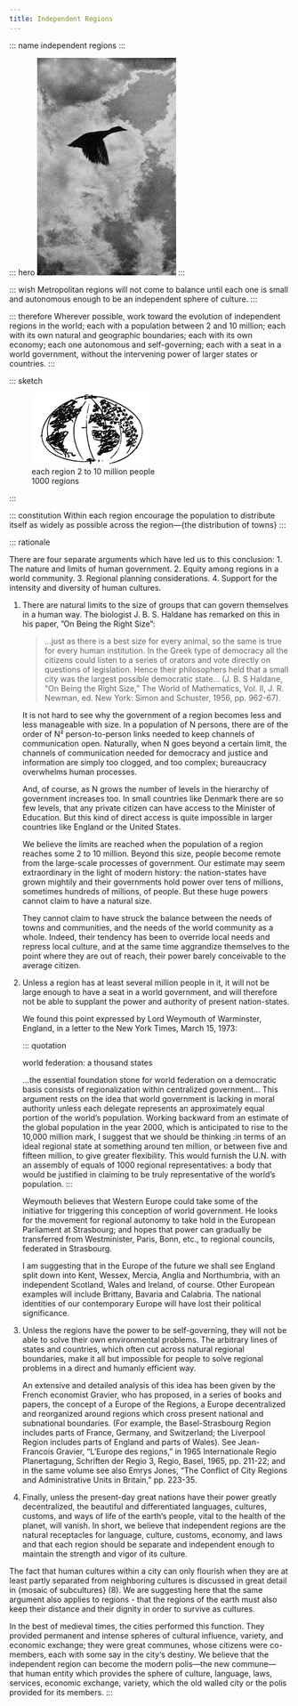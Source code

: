 ```yaml
---
title: Independent Regions
---
```


::: name
independent regions
:::

::: hero
<img alt="Goose flying against clouds backdrop (B&W)" src="independent-regions-flying-goose.jpg">
:::

::: wish
Metropolitan regions will not come to balance until each one is small and autonomous enough to be an independent sphere of culture.
:::

::: therefore
Wherever possible, work toward the evolution of independent regions in the worId;
each with a population between 2 and 10 million;
each with its own natural and geographic boundaries;
each with its own economy; each one autonomous and self-governing;
each with a seat in a world government, without the intervening power of larger states or countries.
:::

::: sketch
<figure>
	<img alt="Sketch of Earth showing communities in continents" src="independent-regions-earth-globe-with-regions.png" style="width:216px;">
	<figcaption>
		each region 2 to 10 million people<br> 1000 regions
	</figcaption>
</figure>
:::

::: constitution
Within each region encourage the population to distribute itself as widely as possible across the region—{the distribution of towns}
:::

::: rationale

There are four separate arguments which have led us to this conclusion: 1. The nature and limits of human government. 2. Equity among regions in a world community. 3. Regional planning considerations. 4. Support for the intensity and diversity of human cultures.

1. There are natural limits to the size of groups that can govern themselves in a human way. The biologist J. B. S. Haldane has remarked on this in his paper, ”On Being the Right Size”:

    > …just as there is a best size for every animal, so the same is true for every human institution. In the Greek type of democracy all the citizens could listen to a series of orators and vote directly on questions of legislation. Hence their philosophers held that a small city was the largest possible democratic state… (J. B. S Haldane, “On Being the Right Size,” <publication>The World of Mathematics, Vol. II,</publication> J. R. Newman, ed. New York: Simon and Schuster, 1956, pp. 962-67).

   It is not hard to see why the government of a region becomes less and less manageable with size. In a population of N persons, there are of the order of N² person-to-person links needed to keep channels of communication open. Naturally, when N goes beyond a certain limit, the channels of communication needed for democracy and justice and information are simply too clogged, and too complex; bureaucracy overwhelms human processes.

   And, of course, as N grows the number of levels in the hierarchy of government increases too. In small countries like Denmark there are so few levels, that any private citizen can have access to the Minister of Education. But this kind of direct access is quite impossible in larger countries like England or the United States.

   We believe the limits are reached when the population of a region reaches some 2 to 10 million. Beyond this size, people become remote from the large-scale processes of government. Our estimate may seem extraordinary in the light of modern history: the nation-states have grown mightily and their governments hold power over tens of millions, sometimes hundreds of millions, of people. But these huge powers cannot claim to have a natural size.

   They cannot claim to have struck the balance between the needs of towns and communities, and the needs of the world community as a whole. Indeed, their tendency has been to override local needs and repress local culture, and at the same time aggrandize themselves to the point where they are out of reach, their power barely conceivable to the average citizen.

1. Unless a region has at least several million people in it, it will not be large enough to have a seat in a world government, and will therefore not be able to supplant the power and authority of present nation-states.

   We found this point expressed by Lord Weymouth of Warminster, England, in a letter to the <publication>New York Times</publication>, March 15, 1973:


    ::: quotation
    <p class="section">world federation: a thousand states<p>
    …the essential foundation stone for world federation on a democratic basis consists of regionalization within centralized government… This argument rests on the idea that world government is lacking in moral authority unless each delegate represents an approximately equal portion of the world’s population. Working backward from an estimate of the global population in the year 2000, which is anticipated to rise to the 10,000 million mark, I suggest that we should be thinking :in terms of an ideal regional state at something around ten million, or between five and fifteen million, to give greater flexibility. This would furnish the U.N. with an assembly of equals of 1000 regional representatives: a body that would be justified in claiming to be truly representative of the world’s population.
   :::

   Weymouth believes that Western Europe could take some of the initiative for triggering this conception of world government. He looks for the movement for regional autonomy to take hold in the European Parliament at Strasbourg; and hopes that power can					gradually be transferred from Westminister, Paris, Bonn, etc., to regional councils, federated in Strasbourg.

   I am suggesting that in the Europe of the future we shall see England split down into Kent, Wessex, Mercia, Anglia and Northumbria, with an independent Scotland, Wales and Ireland, of course. Other European examples will include Brittany, Bavaria and	Calabria. The national identities of our contemporary Europe will have lost their political significance.

1. Unless the regions have the power to be self-governing, they will not be able to solve their own environmental problems. The arbitrary lines of states and countries, which often cut across natural regional boundaries, make it all but impossible for people to solve regional problems in a direct and humanly efficient way.

   An extensive and detailed analysis of this idea has been given by the French economist Gravier, who has proposed, in a series of books and papers, the concept of a Europe of the Regions, a Europe decentralized and reorganized around regions which cross present national and subnational boundaries. (For example, the Basel-Strasbourg Region includes parts of France, Germany, and Switzerland; the Liverpool Region includes parts of England and parts of Wales). See Jean-Francois Gravier, “L’Europe des regions,” in 1965 Internationale Regio Planertagung, Schriften der Regio 3, Regio, Basel, 1965, pp. 211-22; and in the same volume see also Emrys Jones, “The Conflict of City Regions and Administrative Units in Britain,” pp. 223-35.

1. Finally, unless the present-day great nations have their power greatly decentralized, the beautiful and differentiated languages, cultures, customs, and ways of life of the earth‘s people, vital to the health of the planet, will vanish. In short, we believe
that independent regions are the natural receptacles for language, culture, customs, economy, and laws and that each region should be separate and independent enough to maintain the strength and vigor of its culture.

The fact that human cultures within a city can only flourish when they are at least partly separated from neighboring cultures is discussed in great detail in {mosaic of subcultures} (8). We are suggesting here that the same argument also applies to regions - that the regions of the earth must also keep their distance and their dignity in order to survive as cultures.

In the best of medieval times, the cities performed this function. They provided permanent and intense spheres of cultural influence, variety, and economic exchange; they were great communes, whose citizens were co-members, each with some say in the city‘s destiny. We believe that the independent region can become the modern polis—the new commune—that human entity which provides the sphere of culture, language, laws, services, economic exchange, variety, which the old walled city or the polis provided for its members.
:::